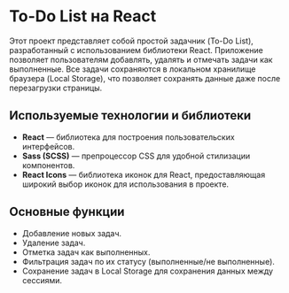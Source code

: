 # To-Do List на React

Этот проект представляет собой простой задачник (To-Do List), разработанный с использованием библиотеки React. Приложение позволяет пользователям добавлять, удалять и отмечать задачи как выполненные. Все задачи сохраняются в локальном хранилище браузера (Local Storage), что позволяет сохранять данные даже после перезагрузки страницы.

## Используемые технологии и библиотеки

- **React** — библиотека для построения пользовательских интерфейсов.
- **Sass (SCSS)** — препроцессор CSS для удобной стилизации компонентов.
- **React Icons** — библиотека иконок для React, предоставляющая широкий выбор иконок для использования в проекте.

## Основные функции

- Добавление новых задач.
- Удаление задач.
- Отметка задач как выполненных.
- Фильтрация задач по их статусу (выполненные/не выполненные).
- Сохранение задач в Local Storage для сохранения данных между сессиями.